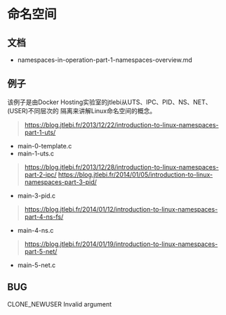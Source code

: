 # 命名空间


## 文档

* namespaces-in-operation-part-1-namespaces-overview.md


## 例子

该例子是由Docker Hosting实验室的jtlebi从UTS、IPC、PID、NS、NET、(USER)不同层次的
隔离来讲解Linux命名空间的概念。

> https://blog.jtlebi.fr/2013/12/22/introduction-to-linux-namespaces-part-1-uts/

* main-0-template.c
* main-1-uts.c

> https://blog.jtlebi.fr/2013/12/28/introduction-to-linux-namespaces-part-2-ipc/
> https://blog.jtlebi.fr/2014/01/05/introduction-to-linux-namespaces-part-3-pid/

* main-3-pid.c

> https://blog.jtlebi.fr/2014/01/12/introduction-to-linux-namespaces-part-4-ns-fs/

* main-4-ns.c

> https://blog.jtlebi.fr/2014/01/19/introduction-to-linux-namespaces-part-5-net/

* main-5-net.c

## BUG

CLONE_NEWUSER Invalid argument

